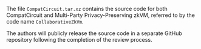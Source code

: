 The file `CompatCircuit.tar.xz` contains the source code for both CompatCircuit and Multi-Party Privacy-Preserving zkVM, referred to by the code name `CollaborativeZkVm`.

The authors will publicly release the source code in a separate GitHub repository following the completion of the review process.

